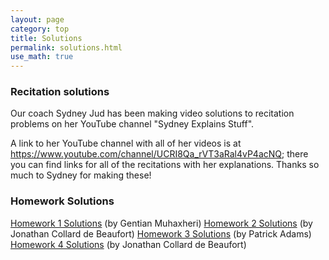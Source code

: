 ```yaml
---
layout: page
category: top
title: Solutions
permalink: solutions.html
use_math: true
---
```

### Recitation solutions

Our coach Sydney Jud has been making video solutions to recitation problems on her YouTube channel "Sydney Explains Stuff".

A link to her YouTube channel with all of her videos is at <https://www.youtube.com/channel/UCRI8Qa_rVT3aRal4vP4acNQ>; there you can find links for all 
of the recitations with her explanations. Thanks so much to Sydney for making these!



### Homework Solutions

<a href="hw/hw1/homework-1-solutions.pdf">Homework 1 Solutions</a> (by Gentian Muhaxheri)
<a href="hw/hw2-solutions.pdf">Homework 2 Solutions</a> (by Jonathan Collard de Beaufort)
<a href="hw/hw3-solutions.pdf">Homework 3 Solutions</a> (by Patrick Adams)
<a href="hw/hw4-solutions.pdf">Homework 4 Solutions</a> (by Jonathan Collard de Beaufort)

